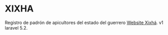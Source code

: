 # XIXHA

Registro de padrón de apicultores del estado del guerrero [Website Xixhá](http://xixha.com).
v1 laravel 5.2.